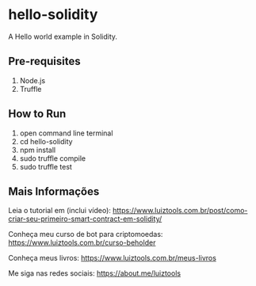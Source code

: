 # hello-solidity
A Hello world example in Solidity.

## Pre-requisites

1. Node.js
2. Truffle

## How to Run

1. open command line terminal
2. cd hello-solidity
3. npm install
4. sudo truffle compile
5. sudo truffle test

## Mais Informações

Leia o tutorial em (inclui vídeo): https://www.luiztools.com.br/post/como-criar-seu-primeiro-smart-contract-em-solidity/

Conheça meu curso de bot para criptomoedas: https://www.luiztools.com.br/curso-beholder

Conheça meus livros: https://www.luiztools.com.br/meus-livros

Me siga nas redes sociais: https://about.me/luiztools
